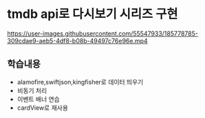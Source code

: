 # tmdb api로 다시보기 시리즈 구현 

https://user-images.githubusercontent.com/55547933/185778785-309cdae9-aeb5-4df8-b08b-49497c76e96e.mp4

## 학습내용
- alamofire,swiftjson,kingfisher로 데이터 띄우기
- 비동기 처리 
- 이벤트 배너 연습
- cardView로 재사용

